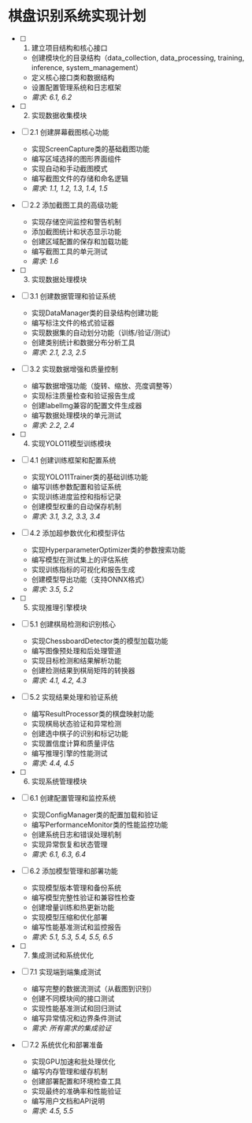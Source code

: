# 棋盘识别系统实现计划

- [ ] 1. 建立项目结构和核心接口
  - 创建模块化的目录结构（data_collection, data_processing, training, inference, system_management）
  - 定义核心接口类和数据结构
  - 设置配置管理系统和日志框架
  - _需求: 6.1, 6.2_

- [ ] 2. 实现数据收集模块
- [ ] 2.1 创建屏幕截图核心功能
  - 实现ScreenCapture类的基础截图功能
  - 编写区域选择的图形界面组件
  - 实现自动和手动截图模式
  - 编写截图文件的存储和命名逻辑
  - _需求: 1.1, 1.2, 1.3, 1.4, 1.5_

- [ ] 2.2 添加截图工具的高级功能
  - 实现存储空间监控和警告机制
  - 添加截图统计和状态显示功能
  - 创建区域配置的保存和加载功能
  - 编写截图工具的单元测试
  - _需求: 1.6_

- [ ] 3. 实现数据处理模块
- [ ] 3.1 创建数据管理和验证系统
  - 实现DataManager类的目录结构创建功能
  - 编写标注文件的格式验证器
  - 实现数据集的自动划分功能（训练/验证/测试）
  - 创建类别统计和数据分布分析工具
  - _需求: 2.1, 2.3, 2.5_

- [ ] 3.2 实现数据增强和质量控制
  - 编写数据增强功能（旋转、缩放、亮度调整等）
  - 实现标注质量检查和验证报告生成
  - 创建labelImg兼容的配置文件生成器
  - 编写数据处理模块的单元测试
  - _需求: 2.2, 2.4_

- [ ] 4. 实现YOLO11模型训练模块
- [ ] 4.1 创建训练框架和配置系统
  - 实现YOLO11Trainer类的基础训练功能
  - 编写训练参数配置和验证系统
  - 实现训练进度监控和指标记录
  - 创建模型权重的自动保存机制
  - _需求: 3.1, 3.2, 3.3, 3.4_

- [ ] 4.2 添加超参数优化和模型评估
  - 实现HyperparameterOptimizer类的参数搜索功能
  - 编写模型在测试集上的评估系统
  - 实现训练指标的可视化和报告生成
  - 创建模型导出功能（支持ONNX格式）
  - _需求: 3.5, 5.2_

- [ ] 5. 实现推理引擎模块
- [ ] 5.1 创建棋局检测和识别核心
  - 实现ChessboardDetector类的模型加载功能
  - 编写图像预处理和后处理管道
  - 实现目标检测和结果解析功能
  - 创建检测结果到棋局矩阵的转换器
  - _需求: 4.1, 4.2, 4.3_

- [ ] 5.2 实现结果处理和验证系统
  - 编写ResultProcessor类的棋盘映射功能
  - 实现棋局状态验证和异常检测
  - 创建选中棋子的识别和标记功能
  - 实现置信度计算和质量评估
  - 编写推理引擎的性能测试
  - _需求: 4.4, 4.5_

- [ ] 6. 实现系统管理模块
- [ ] 6.1 创建配置管理和监控系统
  - 实现ConfigManager类的配置加载和验证
  - 编写PerformanceMonitor类的性能监控功能
  - 创建系统日志和错误处理机制
  - 实现异常恢复和状态管理
  - _需求: 6.1, 6.3, 6.4_

- [ ] 6.2 添加模型管理和部署功能
  - 实现模型版本管理和备份系统
  - 编写模型完整性验证和兼容性检查
  - 创建增量训练和热更新功能
  - 实现模型压缩和优化部署
  - 编写性能基准测试和监控报告
  - _需求: 5.1, 5.3, 5.4, 5.5, 6.5_

- [ ] 7. 集成测试和系统优化
- [ ] 7.1 实现端到端集成测试
  - 编写完整的数据流测试（从截图到识别）
  - 创建不同模块间的接口测试
  - 实现性能基准测试和回归测试
  - 编写异常情况和边界条件测试
  - _需求: 所有需求的集成验证_

- [ ] 7.2 系统优化和部署准备
  - 实现GPU加速和批处理优化
  - 编写内存管理和缓存机制
  - 创建部署配置和环境检查工具
  - 实现最终的准确率和性能验证
  - 编写用户文档和API说明
  - _需求: 4.5, 5.5_